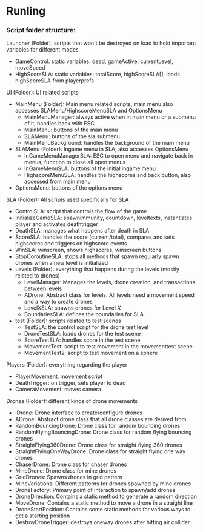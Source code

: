 # Runling

### Script folder structure:

Launcher (Folder): scripts that won't be destroyed on load to hold important variables for different modes
 * GameControl: static variables: dead, gameActive, currentLevel, moveSpeed
 * HighScoreSLA: static variables: totalScore, highScoreSLA[], loads highScoreSLA from playerprefs
    
UI (Folder): UI related scripts
 * MainMenu (Folder): Main menu related scripts, main menu also accesses SLAMenu/HighscoreMenuSLA and OptionsMenu
   * MainMenuManager: always active when in main menu or a submenu of it, handles back with ESC
   * MainMenu: buttons of the main menu
   * SLAMenu: buttons of the sla submenu
   * MainMenuBackground: handles the background of the main menu
 * SLAMenu (Folder): Ingame menu in SLA, also accesses OptionsMenu
   * InGameMenuManagerSLA: ESC to open menu and navigate back in menus, function to close all open menus
   * InGameMenuSLA: buttons of the initial ingame menu
   * HighscoreMenuSLA: handles the highscores and back button, also accessed from main menu
 * OptionsMenu: buttons of the options menu
    
SLA (Folder): All scripts used specifically for SLA
  * ControlSLA: script that controls the flow of the game
  * InitializeGameSLA: spawnimmunity, countdown, leveltexts, instantiates player and activates deathtrigger
  * DeathSLA: manages what happens after death in SLA
  * ScoreSLA: handles the score (current/total), compares and sets highscores and triggers on highscore events
  * WinSLA: winscreen, shows highscores, winscreen buttons
  * StopCoroutineSLA: stops all methods that spawn regularly spawn drones when a new level is initialized
  * Levels (Folder): everything that happens during the levels (mostly related to drones)
    * LevelManager: Manages the levels, drone creation, and transactions between levels
    * ADrone: Abstract class for levels.  All levels need a movement speed and a way to create drones
    * Level*X*SLA: spawns drones for Level *X*
    * BoundariesSLA: defines the boundaries for SLA
  * test (Folder): scripts related to test scenes
    * TestSLA: the control script for the drone test level
    * DroneTestSLA: loads drones for the test scene
    * ScoreTestSLA: handles score in the test scene
    * MovementTest: script to test movement in the movementtest scene
    * MovementTest2: script to test movement on a sphere

Players (Folder): everything regarding the player
  * PlayerMovement: movement script
  * DeathTrigger: on trigger, sets player to dead
  * CameraMovement: moves camera

Drones (Folder): different kinds of drone movements
  * IDrone: Drone interface to create/configure drones
  * ADrone: Abstract drone class that all drone classes are derived from
  * RandomBouncingDrone: Drone class for random bouncing drones
  * RandomFlyingBouncingDrone: Drone class for random flying bouncing drones
  * StraightFlying360Drone: Drone class for straight flying 360 drones
  * StraightFlyingOneWayDrone: Drone class for straight flying one way drones
  * ChaserDrone: Drone class for chaser drones
  * MineDrone: Drone class for mine drones
  * GridDrones: Spawns drones in grid pattern
  * MineVariations: Different patterns for drones spawned by mine drones
  * DroneFactory: Primary point of interaction to spawn/add drones
  * DroneDirection: Contains a static method to generate a random direction
  * MoveDrone: Contains a static method to move a drone in a straight line
  * DroneStartPosition: Contains some static methods for various ways to get a starting position
  * DestroyDroneTrigger: destroys oneway drones after hitting air collider
